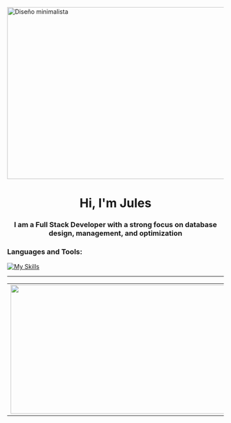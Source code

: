 <img src="https://i.pinimg.com/originals/7a/c7/1e/7ac71e72373b0fb270b3a6d72e44eea3.gif" alt="Diseño minimalista" width="1000" height="400">
<h1 align="center">Hi, I'm Jules</h1>
<h3 align="center">I am a Full Stack Developer with a strong focus on database design, management, and optimization</h3>
<p align="left">
</p>

<h3 align="left">Languages and Tools:</h3>
<a href="https://skillicons.dev"><img src="https://skillicons.dev/icons?i=angular,react,html,css,javascript,nestjs,mongodb,mysql,flutter,dart,python,java&theme=dark&perline=15" alt="My Skills" /></a>
<hr>
<table style="border: none;">
  <tr>
    <td style="border: none; vertical-align: top;">
      <img src="https://github-readme-stats.vercel.app/api?username=lauths12&theme=jolly&show_icons=true&hide_border=true&count_private=true" width="500" height="300"/>
    </td>
    <td style="border: none; vertical-align: top;">
      <img src="https://github-readme-stats.vercel.app/api/top-langs/?username=lauths12&theme=jolly&show_icons=true&hide_border=true&layout=compact" width="400" height="200"/>
    </td>
  </tr>
</table>
